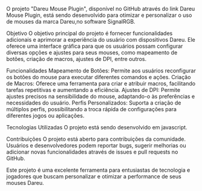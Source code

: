 O projeto "Dareu Mouse Plugin", disponível no GitHub através do link Dareu Mouse Plugin, está sendo desenvolvido para otimizar e personalizar o uso de mouses da marca Dareu,no software SignalRGB.

Objetivo
O objetivo principal do projeto é fornecer funcionalidades adicionais e aprimorar a experiência do usuário com dispositivos Dareu. Ele oferece uma interface gráfica para que os usuários possam configurar diversas opções e ajustes para seus mouses, como mapeamento de botões, criação de macros, ajustes de DPI, entre outros.

Funcionalidades
Mapeamento de Botões: Permite aos usuários reconfigurar os botões do mouse para executar diferentes comandos e ações.
Criação de Macros: Oferece uma ferramenta para criar e atribuir macros, facilitando tarefas repetitivas e aumentando a eficiência.
Ajustes de DPI: Permite ajustes precisos na sensibilidade do mouse, adaptando-o às preferências e necessidades do usuário.
Perfis Personalizados: Suporta a criação de múltiplos perfis, possibilitando a troca rápida de configurações para diferentes jogos ou aplicações.
 
Tecnologias Utilizadas
O projeto está sendo desenvolvido em javascript.

Contribuições
O projeto está aberto para contribuições da comunidade. Usuários e desenvolvedores podem reportar bugs, sugerir melhorias ou adicionar novas funcionalidades através de issues e pull requests no GitHub.

Este projeto é uma excelente ferramenta para entusiastas de tecnologia e jogadores que buscam personalizar e otimizar a performance de seus mouses Dareu.
